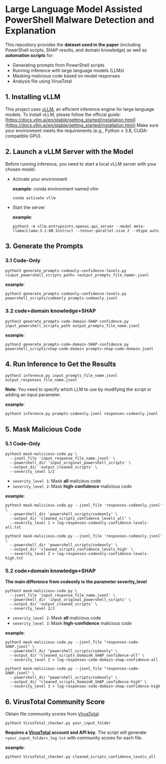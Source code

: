# Large Language Model Assisted PowerShell Malware Detection and Explanation

This repository provides the **dataset used in the paper** (including PowerShell scripts, SHAP results, and domain knowledge) as well as **automation scripts** for:
- Generating prompts from PowerShell scripts
- Running inference with large language models (LLMs)
- Masking malicious code based on model responses
- Analysis file using VirusTotal

## 1. Installing vLLM

This project uses [vLLM](https://github.com/vllm-project/vllm), an efficient inference engine for large language models.
To install vLLM, please follow the official guide:
[https://docs.vllm.ai/en/stable/getting_started/installation.html](https://docs.vllm.ai/en/stable/getting_started/installation.html)
Make sure your environment meets the requirements (e.g., Python ≥ 3.8, CUDA-compatible GPU).

## 2. Launch a vLLM Server with the Model

Before running inference, you need to start a local vLLM server with your chosen model.

- Activate your environment

  **example**: conda environment named vllm
  ```
  conda activate vllm
  ```
- Start the server

  **example**:
  ```
  python3 -m vllm.entrypoints.openai.api_server --model meta-llama/Llama-3.1-8B-Instruct --tensor-parallel-size 2 --dtype auto
  ```

## 3. Generate the Prompts

### 3.1 Code-Only
```
python3 generate_prompts-codeonly-confidence-levels.py <input_powershell_scripts_path> <output_prompts_file_name>.jsonl
```

**example**:
```
python3 generate_prompts-codeonly-confidence-levels.py powershell_scripts/codeonly prompts-codeonly.jsonl
```

### 3.2 code+domain knowledge+SHAP
```
python3 generate_prompts-code-domain-SHAP-confidence.py input_powershell_scripts_path output_prompts_file_name.jsonl
```

**example**:
```
python3 generate_prompts-code-domain-SHAP-confidence.py powershell_scripts/shap-code-domain prompts-shap-code-domain.jsonl
```

## 4. Run Inference to Get the Results

```
python3 inference.py input_prompts_file_name.jsonl output_responses_file_name.jsonl
```
**Note**: You need to specify which LLM to use by modifying the script or adding an input parameter.

**example**:
```
python3 inference.py prompts-codeonly.jsonl responses-codeonly.jsonl
```

## 5. Mask Malicious Code

### 5.1 Code-Only
```
python3 mask-malicious-code.py \
  --jsonl_file 'input_response_file_name.jsonl' \
  --powershell_dir 'input_original_powershell_scripts' \
  --output_dir 'output_cleaned_scripts' \
  --severity_level 1/2
```
- `severity_level 1`: Mask **all** malicious code  
- `severity_level 2`: Mask **high-confidence** malicious code

**example**:
```
python3 mask-malicious-code.py --jsonl_file 'responses-codeonly.jsonl' \
  --powershell_dir 'powershell_scripts/codeonly' \
  --output_dir 'cleaned_scripts_confidence_levels_all' \
  --severity_level 1 > log-responses-codeonly-confidence-levels-all.txt
```
```
python3 mask-malicious-code.py --jsonl_file 'responses-codeonly.jsonl' \
  --powershell_dir 'powershell_scripts/codeonly' \
  --output_dir 'cleaned_scripts_confidence_levels_high' \
  --severity_level 2 > log-responses-codeonly-confidence-levels-high.txt
```

### 5.2 code+domain knowledge+SHAP

**The main difference from codeonly is the parameter severity_level**
```
python3 mask-malicious-code.py \
  --jsonl_file 'input_response_file_name.jsonl' \
  --powershell_dir 'input_original_powershell_scripts' \
  --output_dir 'output_cleaned_scripts' \
  --severity_level 2/3
```
- `severity_level 2`: Mask **all** malicious code  
- `severity_level 3`: Mask **high-confidence** malicious code

**example**:
```
python3 mask-malicious-code.py --jsonl_file "responses-code-SHAP.jsonl" \
  --powershell_dir "powershell_scripts/codeonly" \
  --output_dir "cleaned_scripts_DomainK_SHAP_confidence-all" \
  --severity_level 2 > log-responses-code-domain-shap-confidence-all
```
```
python3 mask-malicious-code.py --jsonl_file "responses-code-SHAP.jsonl" \
  --powershell_dir "powershell_scripts/codeonly" \
  --output_dir "cleaned_scripts_DomainK_SHAP_confidence-high" \
  --severity_level 3 > log-responses-code-domain-shap-confidence-high
```

## 6. VirusTotal Community Score

Obtain file community scores from [VirusTotal](https://www.virustotal.com/):
```
python3 VirusTotal_checker.py your_input_folder
```
**Requires a [VirusTotal](https://www.virustotal.com/) account and API key.**
The script will generate `<your_input_folder>_log.txt` with community scores for each file.

**example**:
```
python3 VirusTotal_checker.py cleaned_scripts_confidence_levels_all
```
